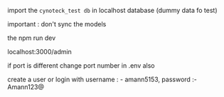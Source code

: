 import the `cynoteck_test db` in localhost database  (dummy data fo test)

important : don't sync the models 

the npm run dev

localhost:3000/admin

if port is different change port number in .env also

create a user  or login with  username : - amann5153, password :-Amann123@
